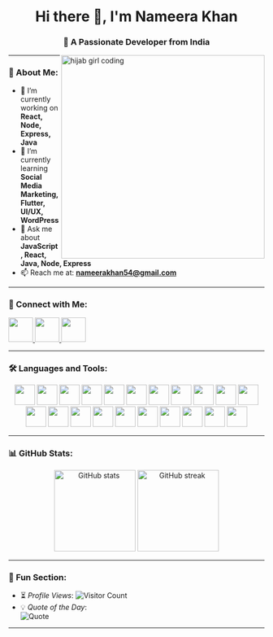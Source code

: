 <h1 align="center">Hi there 👋, I'm Nameera Khan</h1>
<h3 align="center">🚀 A Passionate Developer from India</h3>

<img align="right" alt="hijab girl coding" width="400" src="https://cdn.dribbble.com/userupload/22228251/file/original-dd4133b41bcb1d2cef1679f2395ac06a.gif" />

---

### 🌱 About Me:
- 🔭 I’m currently working on **React, Node, Express, Java**  
- 🌱 I’m currently learning **Social Media Marketing, Flutter, UI/UX, WordPress**  
- 💬 Ask me about **JavaScript, React, Java, Node, Express**  
- 📫 Reach me at: **[nameerakhan54@gmail.com](mailto:nameerakhan54@gmail.com)**  

---
### 🤝 Connect with Me:
<p align="left">
  <a href="https://linkedin.com/in/nameera-khan17/" target="_blank">
    <img src="https://skillicons.dev/icons?i=linkedin" width="48" height="48"/>
  </a>
  <a href="https://instagram.com/nameera_0817/?next=%2F" target="_blank">
    <img src="https://skillicons.dev/icons?i=instagram" width="48" height="48"/>
  </a>
  <a href="mailto:nameerakhan54@gmail.com" target="_blank">
    <img src="https://cdn-icons-png.flaticon.com/512/732/732200.png" width="48" height="48"/>
  </a>
</p>


---

### 🛠️ Languages and Tools:
<p align="center">
  <!-- Frontend -->
  <img src="https://cdn.jsdelivr.net/gh/devicons/devicon/icons/html5/html5-original.svg" width="40" height="40"/>
  <img src="https://cdn.jsdelivr.net/gh/devicons/devicon/icons/css3/css3-original.svg" width="40" height="40"/>  
  <img src="https://cdn.jsdelivr.net/gh/devicons/devicon/icons/sass/sass-original.svg" width="40" height="40"/>
  <img src="https://cdn.jsdelivr.net/gh/devicons/devicon/icons/react/react-original.svg" width="40" height="40"/>
  <img src="https://cdn.jsdelivr.net/gh/devicons/devicon/icons/nextjs/nextjs-original.svg" width="40" height="40"/>
  <img src="https://cdn.jsdelivr.net/gh/devicons/devicon/icons/javascript/javascript-original.svg" width="40" height="40"/>
  <img src="https://cdn.jsdelivr.net/gh/devicons/devicon/icons/typescript/typescript-original.svg" width="40" height="40"/>
  <img src="https://raw.githubusercontent.com/gilbarbara/logos/main/logos/framer.svg" width="40" height="40"/>
  
  <!-- Backend -->
  <img src="https://cdn.jsdelivr.net/gh/devicons/devicon/icons/nodejs/nodejs-original.svg" width="40" height="40"/>
  <img src="https://cdn.jsdelivr.net/gh/devicons/devicon/icons/express/express-original.svg" width="40" height="40"/>
  <img src="https://cdn.jsdelivr.net/gh/devicons/devicon/icons/mongodb/mongodb-original.svg" width="40" height="40"/>
  <img src="https://cdn.jsdelivr.net/gh/devicons/devicon/icons/mysql/mysql-original.svg" width="40" height="40"/>
  
  <!-- Mobile -->
  <img src="https://cdn.jsdelivr.net/gh/devicons/devicon/icons/flutter/flutter-original.svg" width="40" height="40"/>
  <img src="https://cdn.jsdelivr.net/gh/devicons/devicon/icons/kotlin/kotlin-original.svg" width="40" height="40"/>
  
  <!-- Programming Languages -->
  <img src="https://cdn.jsdelivr.net/gh/devicons/devicon/icons/java/java-original.svg" width="40" height="40"/>
  <img src="https://cdn.jsdelivr.net/gh/devicons/devicon/icons/c/c-original.svg" width="40" height="40"/>
  <img src="https://cdn.jsdelivr.net/gh/devicons/devicon/icons/cplusplus/cplusplus-original.svg" width="40" height="40"/>
  <img src="https://cdn.jsdelivr.net/gh/devicons/devicon/icons/python/python-original.svg" width="40" height="40"/>
  
  <!-- Tools -->
  <img src="https://cdn.jsdelivr.net/gh/devicons/devicon/icons/github/github-original.svg" width="40" height="40"/>
  <img src="https://cdn.jsdelivr.net/gh/devicons/devicon/icons/wordpress/wordpress-original.svg" width="40" height="40"/>
  <img src="https://cdn.jsdelivr.net/gh/devicons/devicon/icons/figma/figma-original.svg" width="40" height="40"/>
</p>

---

### 📊 GitHub Stats:
<p align="center">
  <img src="https://github-readme-stats.vercel.app/api?username=khanNameera17&show_icons=true&theme=radical" alt="GitHub stats" height="160"/>
  <img src="https://github-readme-streak-stats.herokuapp.com/?user=khanNameera17&theme=radical" alt="GitHub streak" height="160"/>
</p>

---

### 🌟 Fun Section:
- ⏳ *Profile Views*: ![Visitor Count](https://komarev.com/ghpvc/?username=khanNameera17&color=blue)  
- 💡 *Quote of the Day*:  
  ![Quote](https://quotes-github-readme.vercel.app/api?type=horizontal&theme=radical)  

---

